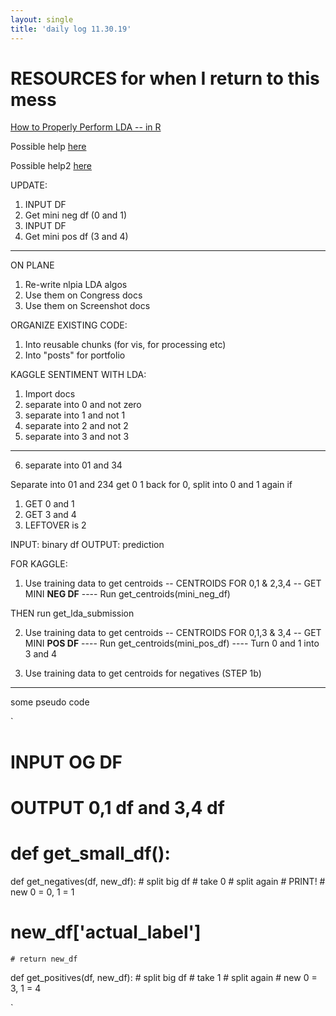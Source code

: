 ```yaml
---
layout: single
title: 'daily log 11.30.19'
---
```



# RESOURCES for when I return to this mess

[How to Properly Perform LDA -- in R](http://rstudio-pubs-static.s3.amazonaws.com/84669_cd15214061d44e1493ffee69c5d55925.html)

Possible help [here](https://www.apsl.net/blog/2017/07/18/using-linear-discriminant-analysis-lda-data-explore-step-step/)

Possible help2 [here](https://towardsdatascience.com/linear-discriminant-analysis-lda-101-using-r-6a97217a55a6)


UPDATE:
1. INPUT DF
2. Get mini neg df (0 and 1)
3. INPUT DF
4. Get mini pos df (3 and 4)

---
ON PLANE

1. Re-write nlpia LDA algos
2. Use them on Congress docs
3. Use them on Screenshot docs 

ORGANIZE EXISTING CODE:
1. Into reusable chunks (for vis, for processing etc)
2. Into "posts" for portfolio 

KAGGLE SENTIMENT WITH LDA:
1. Import docs
2. separate into 0 and not zero
3. separate into 1 and not 1
4. separate into 2 and not 2
5. separate into 3 and not 3 
---
6. separate into 01 and 34


Separate into 01 and 234
get 0 1 back
for 0, split into 0 and 1 again
if 

1. GET 0 and 1
2. GET 3 and 4
3. LEFTOVER is 2


INPUT: binary df
OUTPUT: prediction 

FOR KAGGLE: 
1. Use training data to get centroids 
-- CENTROIDS FOR 0,1 & 2,3,4
-- GET MINI **NEG DF**
---- Run get_centroids(mini_neg_df)

THEN run get_lda_submission

2. Use training data to get centroids 
-- CENTROIDS FOR 0,1,3 & 3,4
-- GET MINI **POS DF**
---- Run get_centroids(mini_pos_df)
---- Turn 0 and 1 into 3 and 4

1. Use training data to get centroids for negatives (STEP 1b)



------

some pseudo code

`
# INPUT OG DF
# OUTPUT 0,1 df and 3,4 df
# def get_small_df():

def get_negatives(df, new_df):
    # split big df 
    # take 0 
    # split again
    # PRINT!
    # new 0 = 0, 1 = 1
#     new_df['actual_label']
    # return new_df

def get_positives(df, new_df):
    # split big df
    # take 1
    # split again
    # new 0 = 3, 1 = 4
    
`

